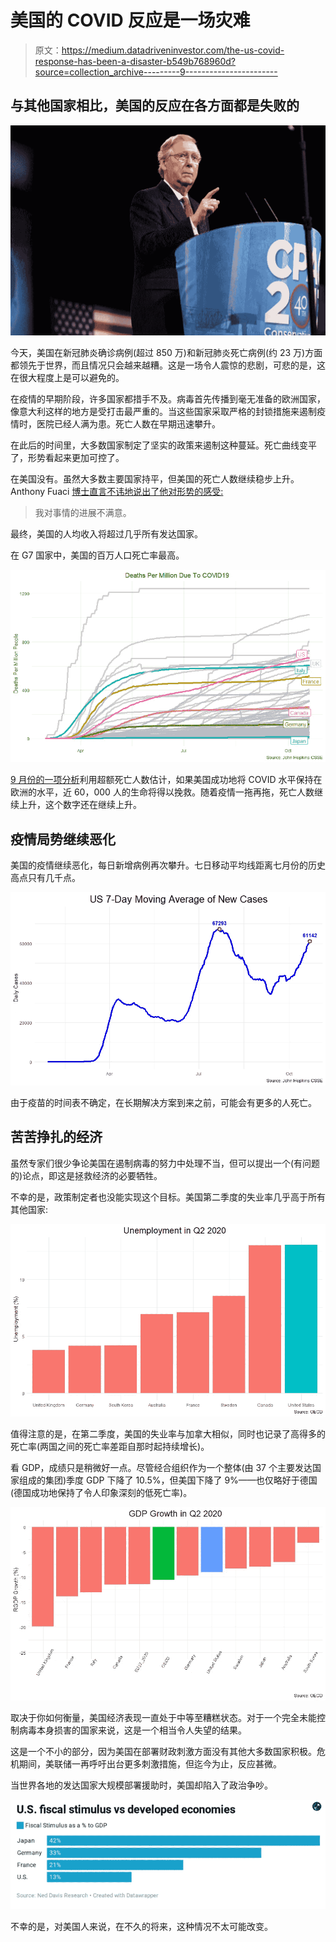 # 美国的 COVID 反应是一场灾难

> 原文：<https://medium.datadriveninvestor.com/the-us-covid-response-has-been-a-disaster-b549b768960d?source=collection_archive---------9----------------------->

## 与其他国家相比，美国的反应在各方面都是失败的

![](img/8208622e03b3fa050f66865d6f2a83a2.png)

今天，美国在新冠肺炎确诊病例(超过 850 万)和新冠肺炎死亡病例(约 23 万)方面都领先于世界，而且情况只会越来越糟。这是一场令人震惊的悲剧，可悲的是，这在很大程度上是可以避免的。

在疫情的早期阶段，许多国家都措手不及。病毒首先传播到毫无准备的欧洲国家，像意大利这样的地方是受打击最严重的。当这些国家采取严格的封锁措施来遏制疫情时，医院已经人满为患。死亡人数在早期迅速攀升。

在此后的时间里，大多数国家制定了坚实的政策来遏制这种蔓延。死亡曲线变平了，形势看起来更加可控了。

在美国没有。虽然大多数主要国家持平，但美国的死亡人数继续稳步上升。Anthony Fuaci [博士直言不讳地说出了他对形势的感受:](https://www.cnbc.com/2020/08/13/dr-fauci-on-us-coronavirus-outbreak-im-not-pleased-with-how-things-are-going.html)

> 我对事情的进展不满意。

最终，美国的人均收入将超过几乎所有发达国家。

在 G7 国家中，美国的百万人口死亡率最高。

![](img/26261dfedf02ee3ab6128604aa63dd13.png)

[9 月份的一项分析](https://voxeu.org/article/us-excess-mortality-rate-covid-19-substantially-worse-europe-s)利用超额死亡人数估计，如果美国成功地将 COVID 水平保持在欧洲的水平，近 60，000 人的生命将得以挽救。随着疫情一拖再拖，死亡人数继续上升，这个数字还在继续上升。

## 疫情局势继续恶化

美国的疫情继续恶化，每日新增病例再次攀升。七日移动平均线距离七月份的历史高点只有几千点。

![](img/6e705ad78d7cb27c96e92f29eeb0479b.png)

由于疫苗的时间表不确定，在长期解决方案到来之前，可能会有更多的人死亡。

## 苦苦挣扎的经济

虽然专家们很少争论美国在遏制病毒的努力中处理不当，但可以提出一个(有问题的)论点，即这是拯救经济的必要牺牲。

不幸的是，政策制定者也没能实现这个目标。美国第二季度的失业率几乎高于所有其他国家:

![](img/ccf9849df9cca9eacfa45574cf11a789.png)

值得注意的是，在第二季度，美国的失业率与加拿大相似，同时也记录了高得多的死亡率(两国之间的死亡率差距自那时起持续增长)。

看 GDP，成绩只是稍微好一点。尽管经合组织作为一个整体(由 37 个主要发达国家组成的集团)季度 GDP 下降了 10.5%，但美国下降了 9%——也仅略好于德国(德国成功地保持了令人印象深刻的低死亡率)。

![](img/c47f316d98b1ef2badfb4b144bbee957.png)

取决于你如何衡量，美国经济表现一直处于中等至糟糕状态。对于一个完全未能控制病毒本身损害的国家来说，这是一个相当令人失望的结果。

这是一个不小的部分，因为美国在部署财政刺激方面没有其他大多数国家积极。危机期间，美联储一再呼吁出台更多刺激措施，但迄今为止，反应甚微。

当世界各地的发达国家大规模部署援助时，美国却陷入了政治争吵。

![](img/67d1668193854ad9becd4d0ae2061f79.png)

不幸的是，对美国人来说，在不久的将来，这种情况不太可能改变。